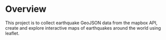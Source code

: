 # Overview
This project is to collect earthquake GeoJSON data from the mapbox API, create and explore interactive maps of earthquakes around the world using leaflet.
